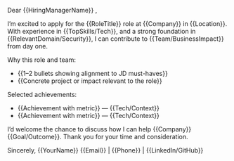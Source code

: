 Dear {{HiringManagerName}} ,

I’m excited to apply for the {{RoleTitle}} role at {{Company}} in {{Location}}. With experience in {{TopSkills/Tech}}, and a strong foundation in {{RelevantDomain/Security}}, I can contribute to {{Team/BusinessImpact}} from day one.

Why this role and team:
- {{1–2 bullets showing alignment to JD must-haves}}
- {{Concrete project or impact relevant to the role}}

Selected achievements:
- {{Achievement with metric}} — {{Tech/Context}}
- {{Achievement with metric}} — {{Tech/Context}}

I’d welcome the chance to discuss how I can help {{Company}} {{Goal/Outcome}}. Thank you for your time and consideration.

Sincerely,
{{YourName}}
{{Email}} | {{Phone}} | {{LinkedIn/GitHub}}

